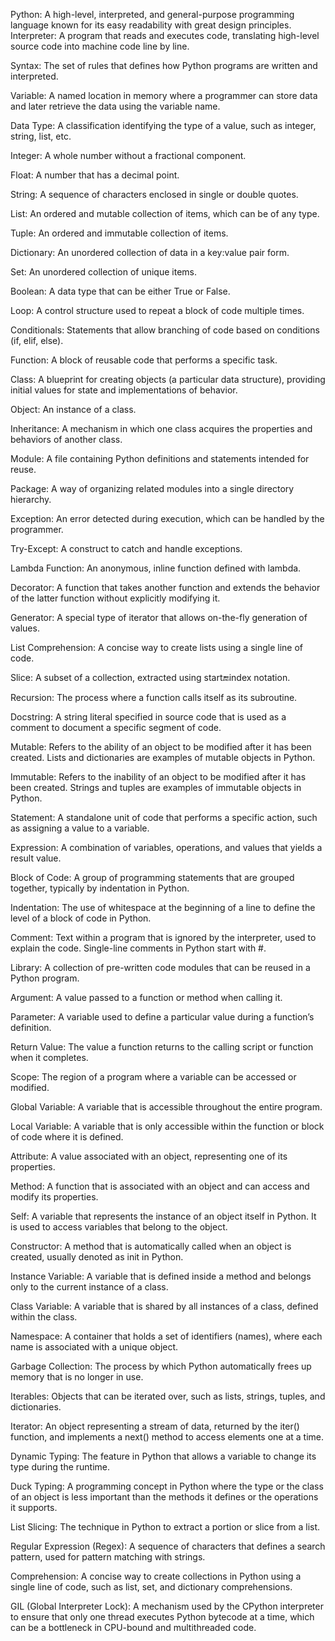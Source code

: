 Python: A high-level, interpreted, and general-purpose programming language known for its easy readability with great design principles.
Interpreter: A program that reads and executes code, translating high-level source code into machine code line by line.

Syntax: The set of rules that defines how Python programs are written and interpreted.

Variable: A named location in memory where a programmer can store data and later retrieve the data using the variable name.

Data Type: A classification identifying the type of a value, such as integer, string, list, etc.

Integer: A whole number without a fractional component.

Float: A number that has a decimal point.

String: A sequence of characters enclosed in single or double quotes.

List: An ordered and mutable collection of items, which can be of any type.

Tuple: An ordered and immutable collection of items.

Dictionary: An unordered collection of data in a key:value pair form.

Set: An unordered collection of unique items.

Boolean: A data type that can be either True or False.

Loop: A control structure used to repeat a block of code multiple times.

Conditionals: Statements that allow branching of code based on conditions (if, elif, else).

Function: A block of reusable code that performs a specific task.

Class: A blueprint for creating objects (a particular data structure), providing initial values for state and implementations of behavior.

Object: An instance of a class.

Inheritance: A mechanism in which one class acquires the properties and behaviors of another class.

Module: A file containing Python definitions and statements intended for reuse.

Package: A way of organizing related modules into a single directory hierarchy.

Exception: An error detected during execution, which can be handled by the programmer.

Try-Except: A construct to catch and handle exceptions.

Lambda Function: An anonymous, inline function defined with lambda.

Decorator: A function that takes another function and extends the behavior of the latter function without explicitly modifying it.

Generator: A special type of iterator that allows on-the-fly generation of values.

List Comprehension: A concise way to create lists using a single line of code.

Slice: A subset of a collection, extracted using start🔚index notation.

Recursion: The process where a function calls itself as its subroutine.

Docstring: A string literal specified in source code that is used as a comment to document a specific segment of code.

Mutable: Refers to the ability of an object to be modified after it has been created. Lists and dictionaries are examples of mutable objects in Python.

Immutable: Refers to the inability of an object to be modified after it has been created. Strings and tuples are examples of immutable objects in Python.

Statement: A standalone unit of code that performs a specific action, such as assigning a value to a variable.

Expression: A combination of variables, operations, and values that yields a result value.

Block of Code: A group of programming statements that are grouped together, typically by indentation in Python.

Indentation: The use of whitespace at the beginning of a line to define the level of a block of code in Python.

Comment: Text within a program that is ignored by the interpreter, used to explain the code. Single-line comments in Python start with #.

Library: A collection of pre-written code modules that can be reused in a Python program.

Argument: A value passed to a function or method when calling it.

Parameter: A variable used to define a particular value during a function’s definition.

Return Value: The value a function returns to the calling script or function when it completes.

Scope: The region of a program where a variable can be accessed or modified.

Global Variable: A variable that is accessible throughout the entire program.

Local Variable: A variable that is only accessible within the function or block of code where it is defined.

Attribute: A value associated with an object, representing one of its properties.

Method: A function that is associated with an object and can access and modify its properties.

Self: A variable that represents the instance of an object itself in Python. It is used to access variables that belong to the object.

Constructor: A method that is automatically called when an object is created, usually denoted as init in Python.

Instance Variable: A variable that is defined inside a method and belongs only to the current instance of a class.

Class Variable: A variable that is shared by all instances of a class, defined within the class.

Namespace: A container that holds a set of identifiers (names), where each name is associated with a unique object.

Garbage Collection: The process by which Python automatically frees up memory that is no longer in use.

Iterables: Objects that can be iterated over, such as lists, strings, tuples, and dictionaries.

Iterator: An object representing a stream of data, returned by the iter() function, and implements a next() method to access elements one at a time.

Dynamic Typing: The feature in Python that allows a variable to change its type during the runtime.

Duck Typing: A programming concept in Python where the type or the class of an object is less important than the methods it defines or the operations it supports.

List Slicing: The technique in Python to extract a portion or slice from a list.

Regular Expression (Regex): A sequence of characters that defines a search pattern, used for pattern matching with strings.

Comprehension: A concise way to create collections in Python using a single line of code, such as list, set, and dictionary comprehensions.

GIL (Global Interpreter Lock): A mechanism used by the CPython interpreter to ensure that only one thread executes Python bytecode at a time, which can be a bottleneck in CPU-bound and multithreaded code.